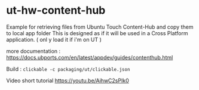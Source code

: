 # ut-hw-content-hub

Example for retrieving files from Ubuntu Touch Content-Hub and copy them to local app folder
This is designed as if it will be used in a Cross Platform application. ( onl y load it if i'm on UT )

more documentation : https://docs.ubports.com/en/latest/appdev/guides/contenthub.html

Build : `clickable -c packaging/ut/clickable.json`

Video short tutorial https://youtu.be/AihwC2sPIk0
